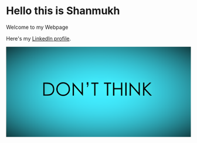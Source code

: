# Hello this is Shanmukh

Welcome to my Webpage

Here's my [LinkedIn profile](https://www.linkedin.com/in/pilla-shanmukh-89a424193/).

![My photo](dont-think.png)